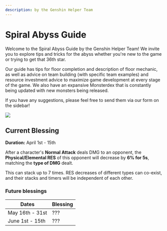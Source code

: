 ```yaml
---
description: by the Genshin Helper Team
---
```


# Spiral Abyss Guide

Welcome to the Spiral Abyss Guide by the Genshin Helper Team! We invite you to explore tips and tricks for the abyss whether you're new to the game or trying to get that 36th star.

Our guide has tips for floor completion and description of floor mechanic, as well as advice on team building (with specific team examples) and resource investment advice to maximize game development at every stage of the game. We also have an expansive Monsterdex that is constantly being updated with new monsters being released.

If you have any suggestions, please feel free to send them via our form on the sidebar!

![](.gitbook/assets/spiral\_abyss\_banner\_no\_text.jpg)

## Current Blessing

**Duration:** April 1st - 15th

After a character's **Normal Attack** deals DMG to an opponent, the **Physical/Elemental RES** of this opponent will decrease by **6% for 5s**, matching the **type of DMG** dealt.

This can stack up to 7 times. RES decreases of different types can co-exist, and their stacks and timers will be independent of each other.

### Future blessings

| Dates           | Blessing |
| --------------- | -------- |
| May 16th - 31st | ???      |
| June 1st - 15th | ???      |
